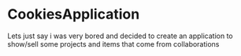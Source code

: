 # CookiesApplication
Lets just say i was very bored and decided to create an application to show/sell some projects and items that come from collaborations
